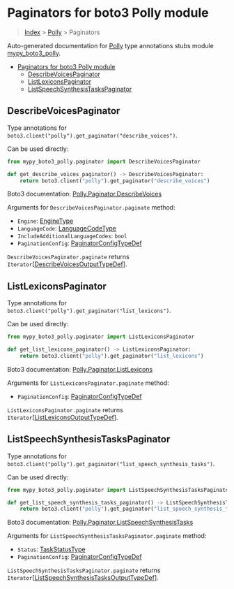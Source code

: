 # Paginators for boto3 Polly module

> [Index](..) > [Polly](.) > Paginators

Auto-generated documentation for
[Polly](https://boto3.amazonaws.com/v1/documentation/api/1.17.78/reference/services/polly.html#Polly)
type annotations stubs module
[mypy_boto3_polly](https://pypi.org/project/mypy-boto3-polly/).

- [Paginators for boto3 Polly module](#paginators-for-boto3-polly-module)
  - [DescribeVoicesPaginator](#describevoicespaginator)
  - [ListLexiconsPaginator](#listlexiconspaginator)
  - [ListSpeechSynthesisTasksPaginator](#listspeechsynthesistaskspaginator)

## DescribeVoicesPaginator

Type annotations for `boto3.client("polly").get_paginator("describe_voices")`.

Can be used directly:

```python
from mypy_boto3_polly.paginator import DescribeVoicesPaginator

def get_describe_voices_paginator() -> DescribeVoicesPaginator:
    return boto3.client("polly").get_paginator("describe_voices")
```

Boto3 documentation:
[Polly.Paginator.DescribeVoices](https://boto3.amazonaws.com/v1/documentation/api/1.17.78/reference/services/polly.html#Polly.Paginator.DescribeVoices)

Arguments for `DescribeVoicesPaginator.paginate` method:

- `Engine`: [EngineType](./literals.md#enginetype)
- `LanguageCode`: [LanguageCodeType](./literals.md#languagecodetype)
- `IncludeAdditionalLanguageCodes`: `bool`
- `PaginationConfig`:
  [PaginatorConfigTypeDef](./type_defs.md#paginatorconfigtypedef)

`DescribeVoicesPaginator.paginate` returns
`Iterator`\[[DescribeVoicesOutputTypeDef](./type_defs.md#describevoicesoutputtypedef)\].

## ListLexiconsPaginator

Type annotations for `boto3.client("polly").get_paginator("list_lexicons")`.

Can be used directly:

```python
from mypy_boto3_polly.paginator import ListLexiconsPaginator

def get_list_lexicons_paginator() -> ListLexiconsPaginator:
    return boto3.client("polly").get_paginator("list_lexicons")
```

Boto3 documentation:
[Polly.Paginator.ListLexicons](https://boto3.amazonaws.com/v1/documentation/api/1.17.78/reference/services/polly.html#Polly.Paginator.ListLexicons)

Arguments for `ListLexiconsPaginator.paginate` method:

- `PaginationConfig`:
  [PaginatorConfigTypeDef](./type_defs.md#paginatorconfigtypedef)

`ListLexiconsPaginator.paginate` returns
`Iterator`\[[ListLexiconsOutputTypeDef](./type_defs.md#listlexiconsoutputtypedef)\].

## ListSpeechSynthesisTasksPaginator

Type annotations for
`boto3.client("polly").get_paginator("list_speech_synthesis_tasks")`.

Can be used directly:

```python
from mypy_boto3_polly.paginator import ListSpeechSynthesisTasksPaginator

def get_list_speech_synthesis_tasks_paginator() -> ListSpeechSynthesisTasksPaginator:
    return boto3.client("polly").get_paginator("list_speech_synthesis_tasks")
```

Boto3 documentation:
[Polly.Paginator.ListSpeechSynthesisTasks](https://boto3.amazonaws.com/v1/documentation/api/1.17.78/reference/services/polly.html#Polly.Paginator.ListSpeechSynthesisTasks)

Arguments for `ListSpeechSynthesisTasksPaginator.paginate` method:

- `Status`: [TaskStatusType](./literals.md#taskstatustype)
- `PaginationConfig`:
  [PaginatorConfigTypeDef](./type_defs.md#paginatorconfigtypedef)

`ListSpeechSynthesisTasksPaginator.paginate` returns
`Iterator`\[[ListSpeechSynthesisTasksOutputTypeDef](./type_defs.md#listspeechsynthesistasksoutputtypedef)\].
